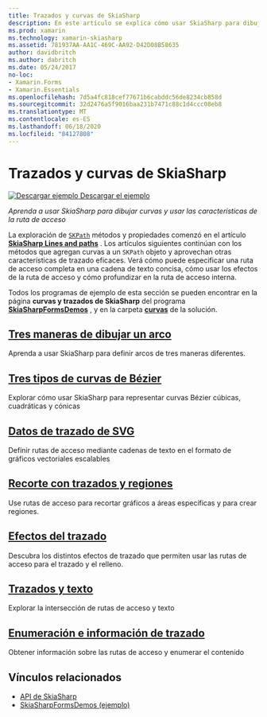 ```yaml
---
title: Trazados y curvas de SkiaSharp
description: En este artículo se explica cómo usar SkiaSharp para dibujar curvas y usar las características de la ruta de acceso en Xamarin.Forms aplicaciones, y se muestra con código de ejemplo.
ms.prod: xamarin
ms.technology: xamarin-skiasharp
ms.assetid: 781937AA-AA1C-469C-AA92-D42D08B58635
author: davidbritch
ms.author: dabritch
ms.date: 05/24/2017
no-loc:
- Xamarin.Forms
- Xamarin.Essentials
ms.openlocfilehash: 7d5a4fc818cef77671b6cabddc56de8234cb858d
ms.sourcegitcommit: 32d2476a5f9016baa231b7471c88c1d4ccc08eb8
ms.translationtype: MT
ms.contentlocale: es-ES
ms.lasthandoff: 06/18/2020
ms.locfileid: "84127808"
---
```

# <a name="skiasharp-curves-and-paths"></a>Trazados y curvas de SkiaSharp

[![Descargar ejemplo](~/media/shared/download.png) Descargar el ejemplo](https://docs.microsoft.com/samples/xamarin/xamarin-forms-samples/skiasharpforms-demos)

_Aprenda a usar SkiaSharp para dibujar curvas y usar las características de la ruta de acceso_

La exploración de [`SKPath`](xref:SkiaSharp.SKPath) métodos y propiedades comenzó en el artículo [**SkiaSharp Lines and paths**](../paths/index.md) . Los artículos siguientes continúan con los métodos que agregan curvas a un `SKPath` objeto y aprovechan otras características de trazado eficaces. Verá cómo puede especificar una ruta de acceso completa en una cadena de texto concisa, cómo usar los efectos de la ruta de acceso y cómo profundizar en la ruta de acceso interna.

Todos los programas de ejemplo de esta sección se pueden encontrar en la página **curvas y trazados de SkiaSharp** del programa [**SkiaSharpFormsDemos**](https://docs.microsoft.com/samples/xamarin/xamarin-forms-samples/skiasharpforms-demos) , y en la carpeta [**curvas**](https://github.com/xamarin/xamarin-forms-samples/tree/master/SkiaSharpForms/Demos/Demos/SkiaSharpFormsDemos/Curves) de la solución.

## <a name="three-ways-to-draw-an-arc"></a>[Tres maneras de dibujar un arco](arcs.md)

Aprenda a usar SkiaSharp para definir arcos de tres maneras diferentes.

## <a name="three-types-of-bzier-curves"></a>[Tres tipos de curvas de Bézier](beziers.md)

Explorar cómo usar SkiaSharp para representar curvas Bézier cúbicas, cuadráticas y cónicas

## <a name="svg-path-data"></a>[Datos de trazado de SVG](path-data.md)

Definir rutas de acceso mediante cadenas de texto en el formato de gráficos vectoriales escalables

## <a name="clipping-with-paths-and-regions"></a>[Recorte con trazados y regiones](clipping.md)

Use rutas de acceso para recortar gráficos a áreas específicas y para crear regiones.

## <a name="path-effects"></a>[Efectos del trazado](effects.md)

Descubra los distintos efectos de trazado que permiten usar las rutas de acceso para el trazado y el relleno.

## <a name="paths-and-text"></a>[Trazados y texto](text-paths.md)

Explorar la intersección de rutas de acceso y texto

## <a name="path-information-and-enumeration"></a>[Enumeración e información de trazado](information.md)

Obtener información sobre las rutas de acceso y enumerar el contenido

## <a name="related-links"></a>Vínculos relacionados

- [API de SkiaSharp](https://docs.microsoft.com/dotnet/api/skiasharp)
- [SkiaSharpFormsDemos (ejemplo)](https://docs.microsoft.com/samples/xamarin/xamarin-forms-samples/skiasharpforms-demos)
